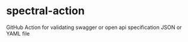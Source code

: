 # spectral-action
GitHub Action for validating swagger or open api specification JSON or YAML file

